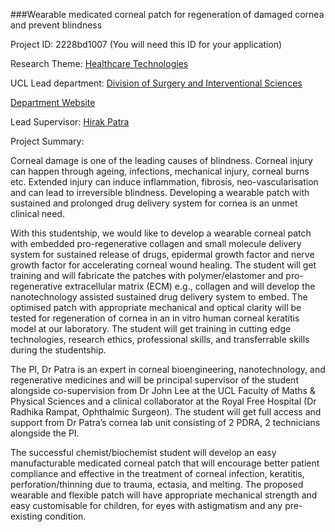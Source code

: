###Wearable medicated corneal patch for regeneration of damaged cornea and prevent blindness

Project ID: 2228bd1007
(You will need this ID for your application)

Research Theme: [Healthcare Technologies](../themes/healthcare-technologies.md)

UCL Lead department: [Division of Surgery and Interventional Sciences](../departments/division-of-surgery-and-interventional-sciences.md)

[Department Website](https://www.ucl.ac.uk/surgery)

Lead Supervisor: [Hirak Patra](https://iris.ucl.ac.uk/iris/browse/profile?upi=HPATB22)

Project Summary:

Corneal damage is one of the leading causes of blindness. Corneal injury can happen through ageing, infections, mechanical injury, corneal burns etc. Extended injury can induce inflammation, fibrosis, neo-vascularisation and can lead to irreversible blindness. Developing a wearable patch with sustained and prolonged drug delivery system for cornea is an unmet clinical need. 
 
 With this studentship, we would like to develop a wearable corneal patch with embedded pro-regenerative collagen and small molecule delivery system for sustained release of drugs, epidermal growth factor and nerve growth factor for accelerating corneal wound healing. The student will get training and will fabricate the patches with polymer/elastomer and pro-regenerative extracellular matrix (ECM) e.g., collagen and will develop the nanotechnology assisted sustained drug delivery system to embed. The optimised patch with appropriate mechanical and optical clarity will be tested for regeneration of cornea in an in vitro human corneal keratitis model at our laboratory. The student will get training in cutting edge technologies, research ethics, professional skills, and transferrable skills during the studentship.
 
 The PI, Dr Patra is an expert in corneal bioengineering, nanotechnology, and regenerative medicines and will be principal supervisor of the student alongside co-supervision from Dr John Lee at the UCL Faculty of Maths & Physical Sciences and a clinical collaborator at the Royal Free Hospital (Dr Radhika Rampat, Ophthalmic Surgeon). The student will get full access and support from Dr Patra’s cornea lab unit consisting of 2 PDRA, 2 technicians alongside the PI. 
 
 The successful chemist/biochemist student will develop an easy manufacturable medicated corneal patch that will encourage better patient compliance and effective in the treatment of corneal infection, keratitis, perforation/thinning due to trauma, ectasia, and melting. The proposed wearable and flexible patch will have appropriate mechanical strength and easy customisable for children, for eyes with astigmatism and any pre-existing condition.